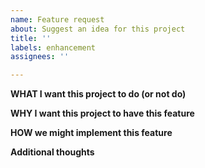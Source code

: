 ```yaml
---
name: Feature request
about: Suggest an idea for this project
title: ''
labels: enhancement
assignees: ''

---
```


**WHAT I want this project to do (or not do)**



**WHY I want this project to have this feature**



**HOW we might implement this feature**



**Additional thoughts**


